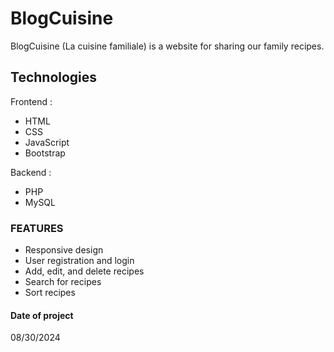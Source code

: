 # BlogCuisine

BlogCuisine (La cuisine familiale) is a website for sharing our family recipes.

## Technologies

Frontend :

- HTML
- CSS
- JavaScript
- Bootstrap

Backend :

- PHP
- MySQL

### FEATURES

- Responsive design
- User registration and login
- Add, edit, and delete recipes
- Search for recipes
- Sort recipes

#### Date of project

08/30/2024
